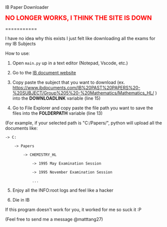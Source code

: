 IB Paper Downloader

<span style="color:red;font-size:20px">**NO LONGER WORKS, I THINK THE SITE IS DOWN**</span>

===========

I have no idea why this exists I just felt like downloading all the exams for my IB Subjects

How to use:

1. Open `main.py` up in a text editor (Notepad, Vscode, etc.)
2. Go to the [IB document website](https://www.ibdocuments.com/IB%20PAST%20PAPERS%20-%20SUBJECT/)

3. Copy paste the subject that you want to download (ex. https://www.ibdocuments.com/IB%20PAST%20PAPERS%20-%20SUBJECT/Group%205%20-%20Mathematics/Mathematics_HL/ ) into the **DOWNLOADLINK** variable (line 15)

4. Go to File Explorer and copy paste the file path you want to save the files into the **FOLDERPATH** variable (line 13)

(For example, if your selected path is "C:/Papers/", python will upload all the documents like:

    -> C:

        -> Papers

            -> CHEMISTRY_HL

                -> 1995 May Examination Session

                -> 1995 November Examination Session

                ...

5. Enjoy all the INFO:root logs and feel like a hacker

6. Die in IB

If this program doesn't work for you, it worked for me so suck it :P

(Feel free to send me a message @matttang27)
